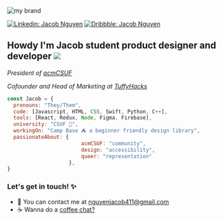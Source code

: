 


![my brand](https://cdn.discordapp.com/attachments/746268983778607128/811384180260601866/Frame_1.png)

[![Linkedin: Jacob Nguyen](https://img.shields.io/badge/-Jacob_Nguyen-blue?style=flat-square&logo=Linkedin&logoColor=white&link=https://www.linkedin.com/in/jacob/)](https://www.linkedin.com/in/jacob-nguyen-they-them-899b80194/)
[![Dribbble: Jacob Nguyen](https://img.shields.io/badge/-Jacob_Nguyen-ff69b4?style=flat-square&logo=Dribbble&logoColor=white&link=https://www.linkedin.com/in/jacob/)](https://dribbble.com/nguyenjac)

<h2 style="font-weight:bold"> Howdy I'm Jacob student product designer and developer <img src="https://cdn.discordapp.com/attachments/746268983778607128/812611014142984253/ezgif.com-gif-maker_6.gif"> </h3>

<p><em>President of <a href="https://acmcsuf.com/">acmCSUF</a></em></p>
<p><em>Cofounder and Head of Marketing at <a href="https://tuffyhacks.com//">TuffyHacks</a></em></p>


```javascript
const Jacob = {
  pronouns: "They/Them",
  code: [Javascript, HTML, CSS, Swift, Python, C++],
  tools: [React, Redux, Node, Figma, Firebase],
  university: "CSUF 🐘",
  workingOn: "Camp Base ⛺️ a beginner friendly design library",
  passionateAbout: {
                        acmCSUF: "community",
                        design: "accessibility",
                        queer: "representation"
                    },
}
```
<h3 style="font-weight:bold">Let's get in touch! ✨ </h3>
<ul>
    <li>💌 You can contact me at <a href="mailto:nguyenjacob411@gmail.com">nguyenjacob411@gmail.com</a></li>
    <li>☕️ Wanna do a <a href="https://calendly.com/nguyenjacob411">coffee chat?</a></li>
</ul>


